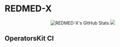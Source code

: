 # REDMED-X 
<p align="center"> 
<img src="https://github-readme-stats.vercel.app/api?username=REDMED-X&count_private=true&show_icons=true&line_height=33&theme=codeSTACKr" alt="REDMED-X's GitHub Stats"  />  
<img src="https://github-readme-stats.vercel.app/api/top-langs/?username=REDMED-X&langs_count=4&line_height=35&theme=codeSTACKr" />  
</p>

## OperatorsKit CI


<!--
**REDMED-X/REDMED-X** is a ✨ _special_ ✨ repository because its `README.md` (this file) appears on your GitHub profile.

Here are some ideas to get you started:

- 🔭 I’m currently working on ...
- 🌱 I’m currently learning ...
- 👯 I’m looking to collaborate on ...
- 🤔 I’m looking for help with ...
- 💬 Ask me about ...
- 📫 How to reach me: ...
- 😄 Pronouns: ...
- ⚡ Fun fact: ...
-->
